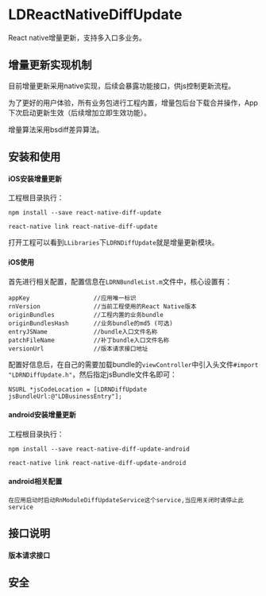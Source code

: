 # LDReactNativeDiffUpdate
React native增量更新，支持多入口多业务。

## 增量更新实现机制

目前增量更新采用native实现，后续会暴露功能接口，供js控制更新流程。

为了更好的用户体验，所有业务包进行工程内置，增量包后台下载合并操作，App下次启动更新生效（后续增加立即生效功能）。

增量算法采用bsdiff差异算法。

## 安装和使用

#### iOS安装增量更新

工程根目录执行：

`npm install --save react-native-diff-update`

`react-native link react-native-diff-update`

打开工程可以看到`LLibraries`下`LDRNDiffUpdate`就是增量更新模块。


#### iOS使用

首先进行相关配置，配置信息在`LDRNBundleList.m`文件中，核心设置有：

```
appKey   				//应用唯一标识
rnVersion 				//当前工程使用的React Native版本
originBundles 			//工程内置的业务bundle
originBundlesHash		//业务bundle的md5 (可选)
entryJSName				//bundle入口文件名称
patchFileName			//补丁bundle入口文件名称
versionUrl				//版本请求接口地址
```

配置好信息后，在自己的需要加载bundle的`viewController`中引入头文件`#import "LDRNDiffUpdate.h"`，然后指定jsBundle文件名即可：

```OC
NSURL *jsCodeLocation = [LDRNDiffUpdate jsBundleUrl:@"LDBusinessEntry"];
```


#### android安装增量更新
工程根目录执行：

`npm install --save react-native-diff-update-android`

`react-native link react-native-diff-update-android`

#### android相关配置
`在应用启动时启动RnModuleDiffUpdateService这个service,当应用关闭时请停止此service`

## 接口说明

#### 版本请求接口

## 安全



